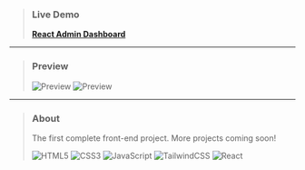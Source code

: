 >### Live Demo
> **[React Admin Dashboard](your-live-demo-link)**
>
---

>### Preview
>![Preview](./public/home.png)
>![Preview](./public/settings.png)

---

>### About
>The first complete front-end project. More projects coming soon!
>
>![HTML5](https://img.shields.io/badge/-HTML5-E34F26?style=flat-square&logo=html5&logoColor=white)
>![CSS3](https://img.shields.io/badge/-CSS3-1572B6?style=flat-square&logo=css3)
>![JavaScript](https://img.shields.io/badge/-JavaScript-F7DF1E?style=flat-square&logo=javascript&logoColor=black)
>![TailwindCSS](https://img.shields.io/badge/-Tailwind%20CSS-0A497B?style=flat-square&logo=tailwind-css)
>![React](https://img.shields.io/badge/-React-61DAFB?style=flat-square&logo=react&logoColor=black)

